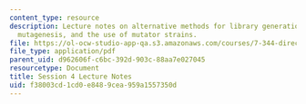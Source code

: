 ```yaml
---
content_type: resource
description: Lecture notes on alternative methods for library generation, chemical
  mutagenesis, and the use of mutator strains.
file: https://ol-ocw-studio-app-qa.s3.amazonaws.com/courses/7-344-directed-evolution-engineering-biocatalysts-spring-2008/f38003cd1cd0e8489cea959a1557350d_ses4_ln.pdf
file_type: application/pdf
parent_uid: d962606f-c6bc-392d-903c-88aa7e027045
resourcetype: Document
title: Session 4 Lecture Notes
uid: f38003cd-1cd0-e848-9cea-959a1557350d
---
```

